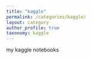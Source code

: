 ```yaml
---
title: "kaggle"
permalink: /categories/kaggle/
layout: category
author_profile: true
taxonomy: kaggle
---
```

my kaggle notebooks
